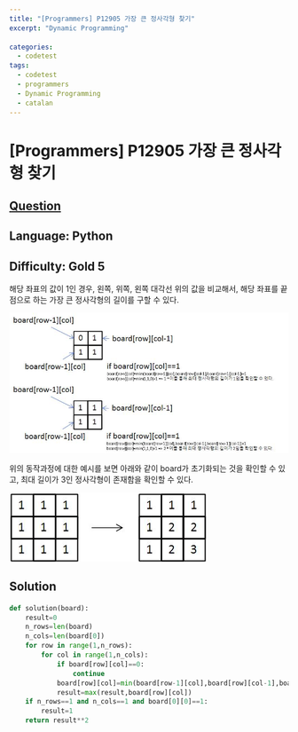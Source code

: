 ```yaml
---
title: "[Programmers] P12905 가장 큰 정사각형 찾기"
excerpt: "Dynamic Programming"

categories:
  - codetest
tags:
  - codetest
  - programmers
  - Dynamic Programming
  - catalan
---
```

# [Programmers] P12905 가장 큰 정사각형 찾기
## [Question](https://programmers.co.kr/learn/courses/30/lessons/12905)
## Language: Python
## Difficulty: Gold 5

해당 좌표의 값이 1인 경우, 왼쪽, 위쪽, 왼쪽 대각선 위의 값을 비교해서, 해당 좌표를 끝점으로 하는 가장 큰 정사각형의 길이를 구할 수 있다.

![p12905](/assets/images/algorithm/p12905.jpg)

위의 동작과정에 대한 예시를 보면 아래와 같이 board가 초기화되는 것을 확인할 수 있고, 최대 길이가 3인 정사각형이 존재함을 확인할 수 있다.

![p12905_2](/assets/images/algorithm/p12905_2.jpg)

## Solution

```python
def solution(board):
    result=0
    n_rows=len(board)
    n_cols=len(board[0])
    for row in range(1,n_rows):
        for col in range(1,n_cols):
            if board[row][col]==0:
                continue
            board[row][col]=min(board[row-1][col],board[row][col-1],board[row-1][col-1])+1
            result=max(result,board[row][col])
    if n_rows==1 and n_cols==1 and board[0][0]==1:
        result=1
    return result**2
```